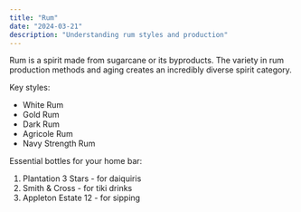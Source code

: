 ```yaml
---
title: "Rum"
date: "2024-03-21"
description: "Understanding rum styles and production"
---
```


Rum is a spirit made from sugarcane or its byproducts. The variety in rum production methods and aging creates an incredibly diverse spirit category.

Key styles:
- White Rum
- Gold Rum
- Dark Rum
- Agricole Rum
- Navy Strength Rum

Essential bottles for your home bar:
1. Plantation 3 Stars - for daiquiris
2. Smith & Cross - for tiki drinks
3. Appleton Estate 12 - for sipping 